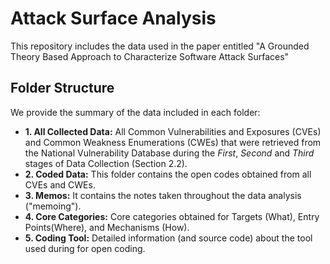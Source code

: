 # Attack Surface Analysis
This repository includes the data used in the paper entitled "A Grounded Theory Based Approach to Characterize Software Attack Surfaces"

## Folder Structure
We provide the summary of the data included in each folder: 
- **1. All Collected Data:** All Common Vulnerabilities and Exposures (CVEs) and Common Weakness Enumerations (CWEs) that were retrieved from the National Vulnerability Database during the *First*,  *Second* and *Third* stages of Data Collection (Section 2.2).
- **2. Coded Data:** This folder contains the open codes obtained from all CVEs and CWEs.
- **3. Memos:** It contains the notes taken throughout the data analysis ("memoing").
- **4. Core Categories:** Core categories obtained for Targets (What), Entry Points(Where), and Mechanisms (How).
- **5. Coding Tool:** Detailed information (and source code) about the tool used during for open coding.

